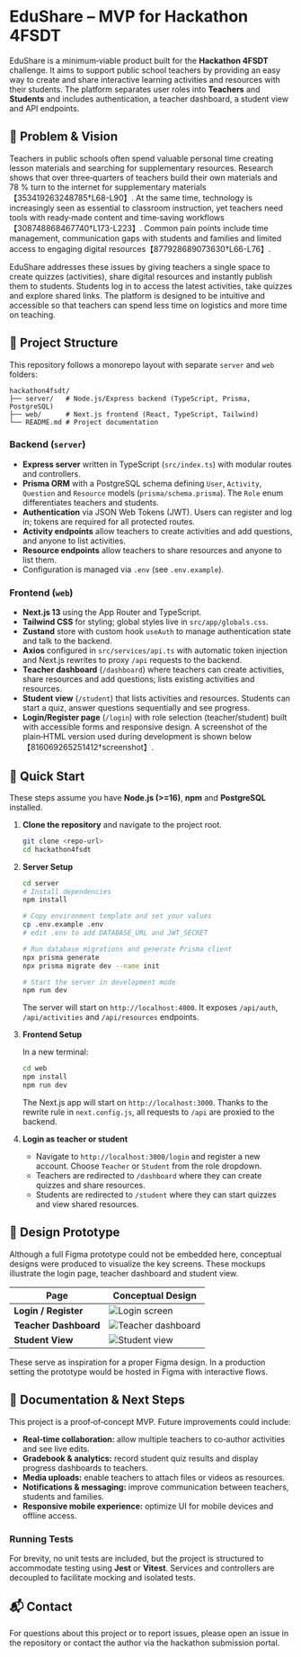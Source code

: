 # EduShare – MVP for Hackathon 4FSDT

EduShare is a minimum‑viable product built for the **Hackathon 4FSDT** challenge.  It aims to support public school teachers by providing an easy way to create and share interactive learning activities and resources with their students.  The platform separates user roles into **Teachers** and **Students** and includes authentication, a teacher dashboard, a student view and API endpoints.

## 🎯 Problem & Vision

Teachers in public schools often spend valuable personal time creating lesson materials and searching for supplementary resources.  Research shows that over three‑quarters of teachers build their own materials and 78 % turn to the internet for supplementary materials【353419263248785†L68-L90】.  At the same time, technology is increasingly seen as essential to classroom instruction, yet teachers need tools with ready‑made content and time‑saving workflows【308748868467740†L173-L223】.  Common pain points include time management, communication gaps with students and families and limited access to engaging digital resources【877928689073630†L66-L76】.

EduShare addresses these issues by giving teachers a single space to create quizzes (activities), share digital resources and instantly publish them to students.  Students log in to access the latest activities, take quizzes and explore shared links.  The platform is designed to be intuitive and accessible so that teachers can spend less time on logistics and more time on teaching.

## 🧱 Project Structure

This repository follows a monorepo layout with separate `server` and `web` folders:

```
hackathon4fsdt/
├── server/   # Node.js/Express backend (TypeScript, Prisma, PostgreSQL)
├── web/      # Next.js frontend (React, TypeScript, Tailwind)
└── README.md # Project documentation
```

### Backend (`server`)

* **Express server** written in TypeScript (`src/index.ts`) with modular routes and controllers.
* **Prisma ORM** with a PostgreSQL schema defining `User`, `Activity`, `Question` and `Resource` models (`prisma/schema.prisma`).  The `Role` enum differentiates teachers and students.
* **Authentication** via JSON Web Tokens (JWT).  Users can register and log in; tokens are required for all protected routes.
* **Activity endpoints** allow teachers to create activities and add questions, and anyone to list activities.
* **Resource endpoints** allow teachers to share resources and anyone to list them.
* Configuration is managed via `.env` (see `.env.example`).

### Frontend (`web`)

* **Next.js 13** using the App Router and TypeScript.
* **Tailwind CSS** for styling; global styles live in `src/app/globals.css`.
* **Zustand** store with custom hook `useAuth` to manage authentication state and talk to the backend.
* **Axios** configured in `src/services/api.ts` with automatic token injection and Next.js rewrites to proxy `/api` requests to the backend.
* **Teacher dashboard** (`/dashboard`) where teachers can create activities, share resources and add questions; lists existing activities and resources.
* **Student view** (`/student`) that lists activities and resources.  Students can start a quiz, answer questions sequentially and see progress.
* **Login/Register page** (`/login`) with role selection (teacher/student) built with accessible forms and responsive design.  A screenshot of the plain‑HTML version used during development is shown below【816069265251412†screenshot】.

## 🚀 Quick Start

These steps assume you have **Node.js (>=16)**, **npm** and **PostgreSQL** installed.

1. **Clone the repository** and navigate to the project root.

   ```bash
   git clone <repo-url>
   cd hackathon4fsdt
   ```

2. **Server Setup**

   ```bash
   cd server
   # Install dependencies
   npm install

   # Copy environment template and set your values
   cp .env.example .env
   # edit .env to add DATABASE_URL and JWT_SECRET

   # Run database migrations and generate Prisma client
   npx prisma generate
   npx prisma migrate dev --name init

   # Start the server in development mode
   npm run dev
   ```

   The server will start on `http://localhost:4000`.  It exposes `/api/auth`, `/api/activities` and `/api/resources` endpoints.

3. **Frontend Setup**

   In a new terminal:

   ```bash
   cd web
   npm install
   npm run dev
   ```

   The Next.js app will start on `http://localhost:3000`.  Thanks to the rewrite rule in `next.config.js`, all requests to `/api` are proxied to the backend.

4. **Login as teacher or student**

   - Navigate to `http://localhost:3000/login` and register a new account.  Choose `Teacher` or `Student` from the role dropdown.
   - Teachers are redirected to `/dashboard` where they can create quizzes and share resources.
   - Students are redirected to `/student` where they can start quizzes and view shared resources.

## 📐 Design Prototype

Although a full Figma prototype could not be embedded here, conceptual designs were produced to visualize the key screens.  These mockups illustrate the login page, teacher dashboard and student view.

| Page | Conceptual Design |
| --- | --- |
| **Login / Register** | ![Login screen]({{file:file-GJni3vETChvQRz5HMKLnwy}}) |
| **Teacher Dashboard** | ![Teacher dashboard]({{file:file-Y63cTypF8r4i37pQC3vVSh}}) |
| **Student View** | ![Student view]({{file:file-KH1H4mEdm2EQUf6R1zYdbV}}) |

These serve as inspiration for a proper Figma design. In a production setting the prototype would be hosted in Figma with interactive flows.

## 📄 Documentation & Next Steps

This project is a proof‑of‑concept MVP.  Future improvements could include:

- **Real‑time collaboration:** allow multiple teachers to co‑author activities and see live edits.
- **Gradebook & analytics:** record student quiz results and display progress dashboards to teachers.
- **Media uploads:** enable teachers to attach files or videos as resources.
- **Notifications & messaging:** improve communication between teachers, students and families.
- **Responsive mobile experience:** optimize UI for mobile devices and offline access.

### Running Tests

For brevity, no unit tests are included, but the project is structured to accommodate testing using **Jest** or **Vitest**.  Services and controllers are decoupled to facilitate mocking and isolated tests.

## 📬 Contact

For questions about this project or to report issues, please open an issue in the repository or contact the author via the hackathon submission portal.
